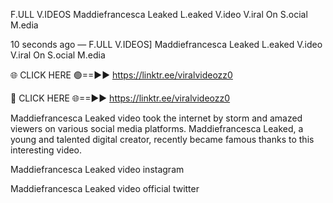F.ULL V.IDEOS Maddiefrancesca Leaked L.eaked V.ideo V.iral On S.ocial M.edia

10 seconds ago — F.ULL V.IDEOS] Maddiefrancesca Leaked L.eaked V.ideo V.iral On S.ocial M.edia

🌐 CLICK HERE 🟢==►► https://linktr.ee/viralvideozz0

🔴 CLICK HERE 🌐==►► https://linktr.ee/viralvideozz0

Maddiefrancesca Leaked video took the internet by storm and amazed viewers on various social media platforms. Maddiefrancesca Leaked, a young and talented digital creator, recently became famous thanks to this interesting video.

Maddiefrancesca Leaked video instagram

Maddiefrancesca Leaked video official twitter